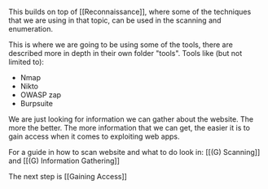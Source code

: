 This builds on top of [[Reconnaissance]], where some of the techniques that we are using in that topic, can be used in the scanning and enumeration.

This is where we are going to be using some of the tools, there are described more in depth in their own folder "tools".
Tools like (but not limited to):
- Nmap
- Nikto
- OWASP zap
- Burpsuite

We are just looking for information we can gather about the website. The more the better.
The more information that we can get, the easier it is to gain access when it comes to exploiting web apps.

For a guide in how to scan website and what to do look in: [[(G) Scanning]] and [[(G) Information Gathering]]

The next step is [[Gaining Access]]

